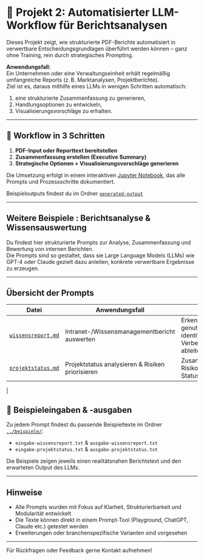 # 📄 Projekt 2: Automatisierter LLM-Workflow für Berichtsanalysen

Dieses Projekt zeigt, wie strukturierte PDF-Berichte automatisiert in verwertbare Entscheidungsgrundlagen überführt werden können – ganz ohne Training, rein durch strategisches Prompting.

**Anwendungsfall:**  
Ein Unternehmen oder eine Verwaltungseinheit erhält regelmäßig umfangreiche Reports (z. B. Marktanalysen, Projektberichte).  
Ziel ist es, daraus mithilfe eines LLMs in wenigen Schritten automatisch:

1. eine strukturierte Zusammenfassung zu generieren,
2. Handlungsoptionen zu entwickeln,
3. Visualisierungsvorschläge zu erhalten.

---

## 📌 Workflow in 3 Schritten

1. **PDF-Input oder Reporttext bereitstellen**
2. **Zusammenfassung erstellen (Executive Summary)**
3. **Strategische Optionen + Visualisierungsvorschläge generieren**

Die Umsetzung erfolgt in einem interaktiven [Jupyter Notebook](./notebook/report-workflow.ipynb), das alle Prompts und Prozessschritte dokumentiert.

Beispieloutputs findest du im Ordner [`generated-output`](./generated-output)

---
## Weitere Beispiele : Berichtsanalyse & Wissensauswertung

Du findest hier strukturierte Prompts zur Analyse, Zusammenfassung und Bewertung von internen Berichten.  
Die Prompts sind so gestaltet, dass sie Large Language Models (LLMs) wie GPT-4 oder Claude gezielt dazu anleiten, konkrete verwertbare Ergebnisse zu erzeugen.

---

## Übersicht der Prompts

| Datei | Anwendungsfall | Beschreibung |
|-------|----------------|--------------|
| [`wissensreport.md`](./wissensreport.md) | Intranet-/Wissensmanagementbericht auswerten | Erkenntnisse aus niedrig genutzten Portalen identifizieren, Verbesserungsvorschläge ableiten |
| [`projektstatus.md`](./projektstatus.md) | Projektstatus analysieren & Risiken priorisieren | Zusammenfassung + Risikoeinschätzung aus Statusberichten |
|
## 📁 Beispieleingaben & -ausgaben

Zu jedem Prompt findest du passende Beispieltexte im Ordner [`../beispiele/`](../beispiele):

- `eingabe-wissensreport.txt` & `ausgabe-wissensreport.txt`
- `eingabe-projektstatus.txt` & `ausgabe-projektstatus.txt`

Die Beispiele zeigen jeweils einen realitätsnahen Berichtstext und den erwarteten Output des LLMs.

---

## Hinweise

- Alle Prompts wurden mit Fokus auf Klarheit, Strukturierbarkeit und Modularität entwickelt
- Die Texte können direkt in einem Prompt-Tool (Playground, ChatGPT, Claude etc.) getestet werden
- Erweiterungen oder branchenspezifische Varianten sind vorgesehen

---

Für Rückfragen oder Feedback gerne Kontakt aufnehmen!
